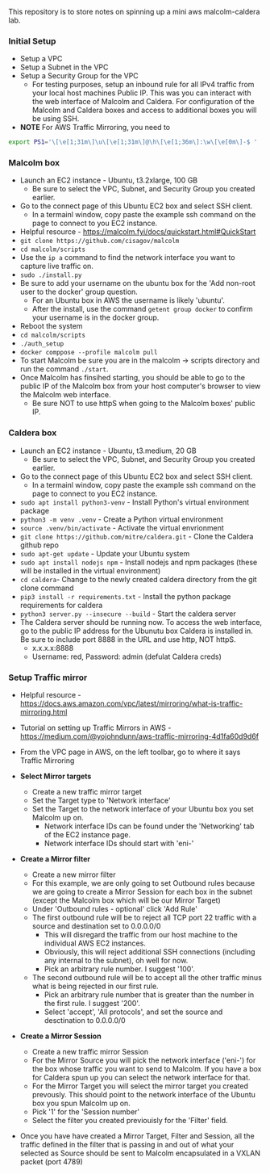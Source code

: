 This repository is to store notes on spinning up a mini aws malcolm-caldera lab.



### Initial Setup
- Setup a VPC
- Setup a Subnet in the VPC
- Setup a Security Group for the VPC
	- For testing purposes, setup an inbound rule for all IPv4 traffic from your local host machines Public IP. This was you can interact with the web interface of Malcolm and Caldera. For configuration of the Malcolm and Caldera boxes and access to additional boxes you will be using SSH. 
- **NOTE** For AWS Traffic Mirroring, you need to 
```sh
export PS1='\[\e[1;31m\]\u\[\e[1;31m\]@\h\[\e[1;36m\]:\w\[\e[0m\]-$ '
```

### Malcolm box
- Launch an EC2 instance - Ubuntu, t3.2xlarge, 100 GB
	- Be sure to select the VPC, Subnet, and Security Group you created earlier.
- Go to the connect page of this Ubuntu EC2 box and select SSH client.
	- In a termainl window, copy paste the example ssh command on the page to connect to you EC2 instance. 
- Helpful resource - https://malcolm.fyi/docs/quickstart.html#QuickStart
- `git clone https://github.com/cisagov/malcolm`
- `cd malcolm/scripts`
- Use the `ip a` command to find the network interface you want to capture live traffic on. 
- `sudo ./install.py`
- Be sure to add your username on the ubuntu box for the 'Add non-root user to the docker' group question. 
	- For an Ubuntu box in AWS the username is likely 'ubuntu'.
	- After the install, use the command `getent group docker` to confirm your username is in the docker group. 
- Reboot the system
- `cd malcolm/scripts`
- `./auth_setup`
- `docker comppose --profile malcolm pull`
- To start Malcolm be sure you are in the malcolm -> scripts directory and run the command `./start`. 
- Once Malcolm has finsihed starting, you should be able to go to the public IP of the Malcolm box from your host computer's browser to view the Malcolm web interface. 
	- Be sure NOT to use httpS when going to the Malcolm boxes' public IP.

### Caldera box
- Launch an EC2 instance - Ubuntu, t3.medium, 20 GB
	- Be sure to select the VPC, Subnet, and Security Group you created earlier.
- Go to the connect page of this Ubuntu EC2 box and select SSH client.
	- In a termainl window, copy paste the example ssh command on the page to connect to you EC2 instance. 
- `sudo apt install python3-venv` - Install Python's virtual environment package
- `python3 -m venv .venv` - Create a Python virtual environment
- `source .venv/bin/activate` - Activate the virtual envrionment
- `git clone https://github.com/mitre/caldera.git` - Clone the Caldera github repo
- `sudo apt-get update` - Update your Ubuntu system
- `sudo apt install nodejs npm` - Install nodejs and npm packages (these will be installed in the virtual environment)
- `cd caldera`- Change to the newly created caldera directory from the git clone command
- `pip3 install -r requirements.txt` - Install the python package requirements for caldera
- `python3 server.py --insecure --build` - Start the caldera server 
- The Caldera server should be running now. To access the web interface, go to the public IP address for the Ubunutu box Caldera is installed in. Be sure to include port 8888 in the URL and use http, NOT httpS. 
	- x.x.x.x:8888
	- Username: red, Password: admin (defulat Caldera creds)

### Setup Traffic mirror
- Helpful resource - https://docs.aws.amazon.com/vpc/latest/mirroring/what-is-traffic-mirroring.html
- Tutorial on setting up Traffic Mirrors in AWS - https://medium.com/@yojohndunn/aws-traffic-mirroring-4d1fa60d9d6f
- From the VPC page in AWS, on the left toolbar, go to where it says Traffic Mirroring

- **Select Mirror targets**
	- Create a new traffic mirror target
	- Set the Target type to 'Network interface'
	- Set the Target to the network interface of your Ubuntu box you set Malcolm up on. 
		- Network interface IDs can be found under the 'Networking' tab of the EC2 instance page.
		- Network interface IDs should start with 'eni-'

- **Create a Mirror filter**
	- Create a new mirror filter
	- For this example, we are only going to set Outbound rules because we are going to create a Mirror Session for each box in the subnet (except the Malcolm box which will be our Mirror Target)
	- Under 'Outbound rules - optional' click 'Add Rule'
	- The first outbound rule will be to reject all TCP port 22 traffic with a source and destination set to 0.0.0.0/0
		- This will disregard the traffic from our host machine to the individual AWS EC2 instances. 
		- Obviously, this will reject additional SSH connections (including any internal to the subnet), oh well for now. 
		- Pick an arbitrary rule number. I suggest '100'. 
	- The second outbound rule will be to accept all the other traffic minus what is being rejected in our first rule.
		- Pick an arbitrary rule number that is greater than the number in the first rule. I suggest '200'. 
		- Select 'accept', 'All protocols', and set the source and desctination to 0.0.0.0/0

- **Create a Mirror Session**
	- Create a new traffic mirror Session
	- For the Mirror Source you will pick the network interface ('eni-') for the box whose traffic you want to send to Malcolm. If you have a box for Caldera spun up you can select the network interface for that. 
	- For the Mirror Target you will select the mirror target you created prevously. This should point to the network interface of the Ubuntu box you spun Malcolm up on. 
	- Pick '1' for the 'Session number'
	- Select the filter you created previouisly for the 'Filter' field. 

- Once you have have created a Mirror Target, Filter and Session, all the traffic defined in the filter that is passing in and out of what your selected as Source should be sent to Malcolm encapsulated in a VXLAN packet (port 4789)




 


